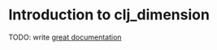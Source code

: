 # Introduction to clj_dimension

TODO: write [great documentation](http://jacobian.org/writing/great-documentation/what-to-write/)
